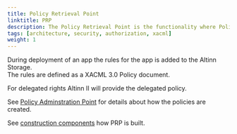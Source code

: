```yaml
---
title: Policy Retrieval Point
linktitle: PRP
description: The Policy Retrieval Point is the functionality where Policy Decision Point (PDP) can retrieve the policy defined for an app resource.
tags: [architecture, security, authorization, xacml]
weight: 1
---
```


During deployment of an app the rules for the app is added to the Altinn Storage.  
The rules are defined as a XACML 3.0 Policy document.

For delegated rights Altinn II will provide the delegated policy.

See [Policy Adminstration Point](/nb/authorization/what-do-you-get/accessmanagement/pap/) for details about how the policies are created.

See [construction components](/nb/authorization/reference/architecture/accesscontrol/#policy-retrieval-point---prp) how PRP is built.
